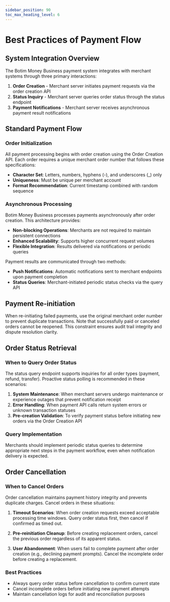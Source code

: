 ```yaml
---
sidebar_position: 90
toc_max_heading_level: 6
---
```


# Best Practices of Payment Flow

## System Integration Overview

The Botim Money Business payment system integrates with merchant systems through three primary interactions:

1. **Order Creation** - Merchant server initiates payment requests via the order creation API
2. **Status Inquiry** - Merchant server queries order status through the status endpoint
3. **Payment Notifications** - Merchant server receives asynchronous payment result notifications

## Standard Payment Flow

### Order Initialization

All payment processing begins with order creation using the Order Creation API. Each order requires a unique merchant order number that follows these specifications:

- **Character Set**: Letters, numbers, hyphens (-), and underscores (_) only
- **Uniqueness**: Must be unique per merchant account
- **Format Recommendation**: Current timestamp combined with random sequence

### Asynchronous Processing

Botim Money Business processes payments asynchronously after order creation. This architecture provides:

- **Non-blocking Operations**: Merchants are not required to maintain persistent connections
- **Enhanced Scalability**: Supports higher concurrent request volumes
- **Flexible Integration**: Results delivered via notifications or periodic queries

Payment results are communicated through two methods:

- **Push Notifications**: Automatic notifications sent to merchant endpoints upon payment completion
- **Status Queries**: Merchant-initiated periodic status checks via the query API

## Payment Re-initiation

When re-initiating failed payments, use the original merchant order number to prevent duplicate transactions. Note that successfully paid or canceled orders cannot be reopened. This constraint ensures audit trail integrity and dispute resolution clarity.

## Order Status Retrieval

### When to Query Order Status

The status query endpoint supports inquiries for all order types (payment, refund, transfer). Proactive status polling is recommended in these scenarios:

1. **System Maintenance**: When merchant servers undergo maintenance or experience outages that prevent notification receipt
2. **Error Handling**: When payment API calls return system errors or unknown transaction statuses  
3. **Pre-creation Validation**: To verify payment status before initiating new orders via the Order Creation API

### Query Implementation

Merchants should implement periodic status queries to determine appropriate next steps in the payment workflow, even when notification delivery is expected.

## Order Cancellation

### When to Cancel Orders

Order cancellation maintains payment history integrity and prevents duplicate charges. Cancel orders in these situations:

1. **Timeout Scenarios**: When order creation requests exceed acceptable processing time windows. Query order status first, then cancel if confirmed as timed out.

2. **Pre-reinitiation Cleanup**: Before creating replacement orders, cancel the previous order regardless of its apparent status.

3. **User Abandonment**: When users fail to complete payment after order creation (e.g., declining payment prompts). Cancel the incomplete order before creating a replacement.

### Best Practices

- Always query order status before cancellation to confirm current state
- Cancel incomplete orders before initiating new payment attempts
- Maintain cancellation logs for audit and reconciliation purposes
